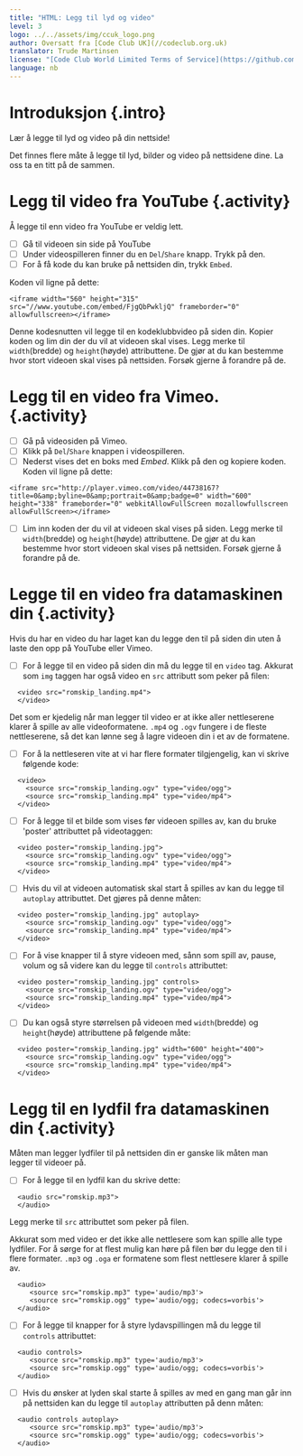 ```yaml
---
title: "HTML: Legg til lyd og video"
level: 3
logo: ../../assets/img/ccuk_logo.png
author: Oversatt fra [Code Club UK](//codeclub.org.uk)
translator: Trude Martinsen
license: "[Code Club World Limited Terms of Service](https://github.com/CodeClub/webdev-curriculum/blob/master/LICENSE.md)"
language: nb
---
```


# Introduksjon {.intro}
Lær å legge til lyd og video på din nettside!

Det finnes flere måte å legge til lyd, bilder og video på nettsidene dine. La oss ta en titt på de sammen.

# Legg til video fra YouTube {.activity}

Å legge til enn video fra YouTube er veldig lett.

- [ ] Gå til videoen sin side på YouTube
- [ ] Under videospilleren finner du en `Del`/`Share` knapp. Trykk på den.
- [ ] For å få kode du kan bruke på nettsiden din, trykk `Embed`.

Koden vil ligne på dette:
```
<iframe width="560" height="315" src="//www.youtube.com/embed/FjgQbPwkljQ" frameborder="0" allowfullscreen></iframe>
```

Denne kodesnutten vil legge til en kodeklubbvideo på siden din. Kopier koden og lim din der du vil at videoen skal vises. Legg merke til `width`(bredde) og `height`(høyde) attributtene. De gjør at du kan bestemme hvor stort videoen skal  vises på nettsiden. Forsøk gjerne å forandre på de.


# Legg til en video fra Vimeo. {.activity}

- [ ] Gå på videosiden på Vimeo.
- [ ] Klikk på `Del`/`Share` knappen i videospilleren.
- [ ] Nederst vises det en boks med _Embed_. Klikk på den og kopiere koden. Koden vil ligne på dette:

```
<iframe src="http://player.vimeo.com/video/44738167?title=0&amp;byline=0&amp;portrait=0&amp;badge=0" width="600" height="338" frameborder="0" webkitAllowFullScreen mozallowfullscreen allowFullScreen></iframe>
```

- [ ] Lim inn koden der du vil at videoen skal vises på siden. Legg merke til `width`(bredde) og `height`(høyde) attributtene. De gjør at du kan bestemme hvor stort videoen skal  vises på nettsiden. Forsøk gjerne å forandre på de.

# Legge til en video fra datamaskinen din {.activity}

Hvis du har en video du har laget kan du legge den til på siden din uten å laste den opp på YouTube eller Vimeo.

- [ ] For å legge til en video på siden din må du legge til en `video` tag. Akkurat som `img` taggen har også video en `src` attributt som peker på filen:

```
  <video src="romskip_landing.mp4">
  </video>
```

Det som er kjedelig når man legger til video er at ikke aller nettleserene klarer å spille av alle videoformatene. `.mp4` og `.ogv` fungere i de fleste nettleserene, så det kan lønne seg å lagre videoen din i et av de formatene.

- [ ] For å la nettleseren vite at vi har flere formater tilgjengelig, kan vi skrive følgende kode:

```
  <video>
    <source src="romskip_landing.ogv" type="video/ogg">
    <source src="romskip_landing.mp4" type="video/mp4">
  </video>
```

- [ ] For å legge til et bilde som vises før videoen spilles av, kan du bruke 'poster' attributtet på videotaggen:

```
  <video poster="romskip_landing.jpg">
    <source src="romskip_landing.ogv" type="video/ogg">
    <source src="romskip_landing.mp4" type="video/mp4">
  </video>
```

- [ ] Hvis du vil at videoen automatisk skal start å spilles av kan du legge til `autoplay` attributtet. Det gjøres på denne måten:

```
  <video poster="romskip_landing.jpg" autoplay>
    <source src="romskip_landing.ogv" type="video/ogg">
    <source src="romskip_landing.mp4" type="video/mp4">
  </video>
```

- [ ] For å vise knapper til å styre videoen med, sånn som spill av, pause, volum og så videre kan du legge til `controls` attributtet:

```
  <video poster="romskip_landing.jpg" controls>
    <source src="romskip_landing.ogv" type="video/ogg">
    <source src="romskip_landing.mp4" type="video/mp4">
  </video>
```

- [ ] Du kan også styre størrelsen på videoen med `width`(bredde) og `height`(høyde) attributtene på følgende måte:

```
  <video poster="romskip_landing.jpg" width="600" height="400">
    <source src="romskip_landing.ogv" type="video/ogg">
    <source src="romskip_landing.mp4" type="video/mp4">
  </video>
```

# Legg til en lydfil fra datamaskinen din {.activity}

Måten man legger lydfiler til på nettsiden din er ganske lik måten man legger til videoer på.

- [ ] For å legge til en lydfil kan du skrive dette:

```
  <audio src="romskip.mp3">
  </audio>
```

Legg merke til `src` attributtet som peker på filen.

Akkurat som med video er det ikke alle nettlesere som kan spille alle type lydfiler. For å sørge for at flest mulig kan høre på filen bør du legge den til i flere formater. `.mp3` og `.oga` er formatene som flest nettlesere klarer å spille av.

```
  <audio>
     <source src="romskip.mp3" type='audio/mp3'>
     <source src="romskip.ogg" type='audio/ogg; codecs=vorbis'>
  </audio>
```

- [ ] For å legge til knapper for å styre lydavspillingen må du legge til `controls` attributtet:

```
  <audio controls>
     <source src="romskip.mp3" type='audio/mp3'>
     <source src="romskip.ogg" type='audio/ogg; codecs=vorbis'>
  </audio>
```

- [ ] Hvis du ønsker at lyden skal starte å spilles av med en gang man går inn på nettsiden kan du legge til `autoplay` attributten på denn måten:

```
  <audio controls autoplay>
     <source src="romskip.mp3" type='audio/mp3'>
     <source src="romskip.ogg" type='audio/ogg; codecs=vorbis'>
  </audio>
```
